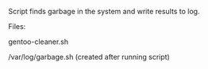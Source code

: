 Script finds garbage in the system and write results to log.

Files:

gentoo-cleaner.sh

/var/log/garbage.sh (created after running script)
